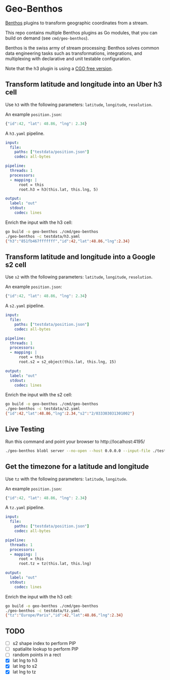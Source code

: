# Geo-Benthos

[Benthos](benthos.dev/) plugins to transform geographic coordinates from a stream.

This repo contains multiple Benthos plugins as Go modules, that you can build on demand (see `cmd/geo-benthos`).

Benthos is the swiss army of stream processing: Benthos solves common data engineering tasks such as transformations, integrations, and multiplexing with declarative and unit testable configuration. 



Note that the h3 plugin is using a [CGO free version](https://github.com/akhenakh/goh3).

## Transform latitude and longitude into an Uber h3 cell

Use `h3` with the following parameters: `latitude`, `longitude`, `resolution`.

An example `position.json`:

```js
{"id":42, "lat": 48.86, "lng": 2.34}
```

A `h3.yaml` pipeline.

```yaml
input:
  file:
    paths: ["testdata/position.json"]
    codec: all-bytes

pipeline:
  threads: 1
  processors:
  - mapping: |
      root = this
      root.h3 = h3(this.lat, this.lng, 5)

output:
  label: "out"
  stdout:
    codec: lines
```

Enrich the input with the h3 cell:

```sh
go build -o geo-benthos ./cmd/geo-benthos
./geo-benthos -c testdata/h3.yaml
{"h3":"851fb467fffffff","id":42,"lat":48.86,"lng":2.34}
```

## Transform latitude and longitude into a Google s2 cell

Use `s2` with the following parameters: `latitude`, `longitude`, `resolution`.

An example `position.json`:

```js
{"id":42, "lat": 48.86, "lng": 2.34}
```

A `s2.yaml` pipeline.

```yaml
input:
  file:
    paths: ["testdata/position.json"]
    codec: all-bytes

pipeline:
  threads: 1
  processors:
  - mapping: |
      root = this
      root.s2 = s2_object(this.lat, this.lng, 15)

output:
  label: "out"
  stdout:
    codec: lines
```

Enrich the input with the s2 cell:

```sh
go build -o geo-benthos ./cmd/geo-benthos
./geo-benthos -c testdata/s2.yaml
{"id":42,"lat":48.86,"lng":2.34,"s2":"2/033303031301002"}
```

## Live Testing

Run this command and point your browser to http://localhost:4195/

```sh
./geo-benthos blobl server --no-open --host 0.0.0.0 --input-file ./testdata/position.json -m testdata/s2_mapping.txt   
```

## Get the timezone for a latitude and longitude 

Use `tz` with the following parameters: `latitude`, `longitude`.

An example `position.json`:

```js
{"id":42, "lat": 48.86, "lng": 2.34}
```

A `tz.yaml` pipeline.

```yaml
input:
  file:
    paths: ["testdata/position.json"]
    codec: all-bytes

pipeline:
  threads: 1
  processors:
  - mapping: |
      root = this
      root.tz = tz(this.lat, this.lng)

output:
  label: "out"
  stdout:
    codec: lines
```

Enrich the input with the h3 cell:

```sh
go build -o geo-benthos ./cmd/geo-benthos
./geo-benthos -c testdata/tz.yaml
{"tz":"Europe/Paris","id":42,"lat":48.86,"lng":2.34}
```


## TODO

- [ ] s2 shape index to perform PIP
- [ ] spatialite lookup to perform PIP
- [ ] random points in a rect
- [X] lat lng to h3
- [X] lat lng to s2
- [X] lat lng to tz